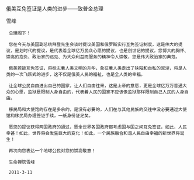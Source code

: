 俄美互免签证是人类的进步——致普金总理

雪峰


     总理阁下！

     您在今天与美国副总统拜登先生会谈时提议美国和俄罗斯实行互免签证制度，这是伟大的提议，是划时代的提议，是代表着全球亿万民众心愿的提议，也是创世记的提议，您博大的胸怀、崇高的抱负、政治家的远见、为大众利益而服务的精神令人崇敬，您是伟大政治家的典范。

     俄美若能互免签证，将标志着人类文明的升华，象征着人类走出了狭隘和自私的泥淖，将是人类的一次飞跃式的进步，这不仅是俄美人民的福祉，也是全人类的幸福。

     让全球公民自由进出自己的国家，让人们自由往来，这是上帝的意愿，更是全球亿万万普通大众的心愿，监狱是限制人身自由的，代表着人民的国家不应该像监狱那样限制自己人民的人身自由。

     移民局和大使馆的存在是多余的，是没有必要的，人们在与其他民族的交往中没必要通过大使馆和移民局办理签证手续，一纸身份证足矣。

     愿您的提议获得两国政府的通过，愿全世界各国政府都考虑国与国之间互免签证，如此，人民幸甚！如此，世界将会发生巨大的变化！如此，一个民族融合和谐人民自由幸福的新世界将诞生！

     再次向您表达一个地球公民对您的崇高敬意！

     生命禅院雪峰

     2011-3-11



